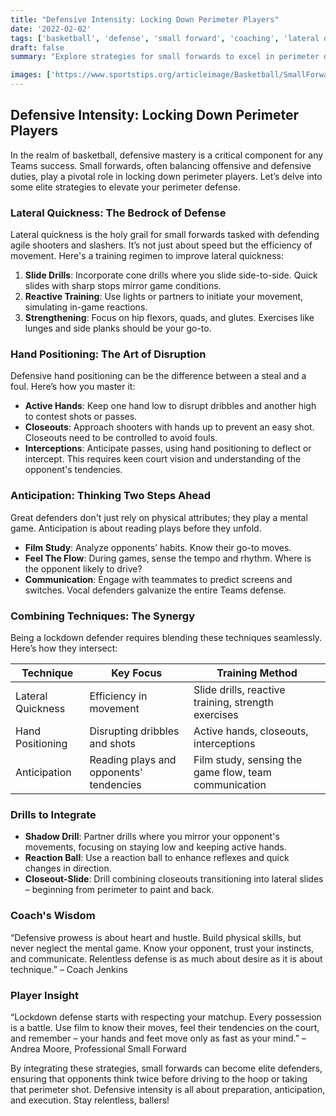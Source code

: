 ```yaml
---
title: "Defensive Intensity: Locking Down Perimeter Players"
date: '2022-02-02'
tags: ['basketball', 'defense', 'small forward', 'coaching', 'lateral quickness', 'anticipation', 'hand positioning', 'perimeter defense', 'training']
draft: false
summary: "Explore strategies for small forwards to excel in perimeter defense, including lateral quickness, hand positioning, and anticipation."

images: ['https://www.sportstips.org/articleimage/Basketball/SmallForward/defensive_intensity_locking_down_perimeter_players.webp']
---
```


## Defensive Intensity: Locking Down Perimeter Players

In the realm of basketball, defensive mastery is a critical component for any Teams success. Small forwards, often balancing offensive and defensive duties, play a pivotal role in locking down perimeter players. Let’s delve into some elite strategies to elevate your perimeter defense.

### Lateral Quickness: The Bedrock of Defense

Lateral quickness is the holy grail for small forwards tasked with defending agile shooters and slashers. It’s not just about speed but the efficiency of movement. Here's a training regimen to improve lateral quickness:

1. **Slide Drills**: Incorporate cone drills where you slide side-to-side. Quick slides with sharp stops mirror game conditions.
2. **Reactive Training**: Use lights or partners to initiate your movement, simulating in-game reactions.
3. **Strengthening**: Focus on hip flexors, quads, and glutes. Exercises like lunges and side planks should be your go-to.

### Hand Positioning: The Art of Disruption

Defensive hand positioning can be the difference between a steal and a foul. Here’s how you master it:

- **Active Hands**: Keep one hand low to disrupt dribbles and another high to contest shots or passes.
- **Closeouts**: Approach shooters with hands up to prevent an easy shot. Closeouts need to be controlled to avoid fouls.
- **Interceptions**: Anticipate passes, using hand positioning to deflect or intercept. This requires keen court vision and understanding of the opponent's tendencies.

### Anticipation: Thinking Two Steps Ahead

Great defenders don't just rely on physical attributes; they play a mental game. Anticipation is about reading plays before they unfold.

- **Film Study**: Analyze opponents’ habits. Know their go-to moves.
- **Feel The Flow**: During games, sense the tempo and rhythm. Where is the opponent likely to drive?
- **Communication**: Engage with teammates to predict screens and switches. Vocal defenders galvanize the entire Teams defense.

### Combining Techniques: The Synergy

Being a lockdown defender requires blending these techniques seamlessly. Here’s how they intersect:

| Technique        | Key Focus                                           | Training Method                                             |
|------------------|-----------------------------------------------------|-------------------------------------------------------------|
| Lateral Quickness| Efficiency in movement                              | Slide drills, reactive training, strength exercises          |
| Hand Positioning | Disrupting dribbles and shots                       | Active hands, closeouts, interceptions                       |
| Anticipation     | Reading plays and opponents' tendencies             | Film study, sensing the game flow, team communication        |

### Drills to Integrate

- **Shadow Drill**: Partner drills where you mirror your opponent's movements, focusing on staying low and keeping active hands.
- **Reaction Ball**: Use a reaction ball to enhance reflexes and quick changes in direction.
- **Closeout-Slide**: Drill combining closeouts transitioning into lateral slides – beginning from perimeter to paint and back.

### Coach's Wisdom

“Defensive prowess is about heart and hustle. Build physical skills, but never neglect the mental game. Know your opponent, trust your instincts, and communicate. Relentless defense is as much about desire as it is about technique.” – Coach Jenkins

### Player Insight

“Lockdown defense starts with respecting your matchup. Every possession is a battle. Use film to know their moves, feel their tendencies on the court, and remember – your hands and feet move only as fast as your mind.” – Andrea Moore, Professional Small Forward

By integrating these strategies, small forwards can become elite defenders, ensuring that opponents think twice before driving to the hoop or taking that perimeter shot. Defensive intensity is all about preparation, anticipation, and execution. Stay relentless, ballers!